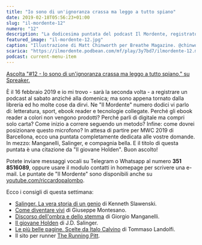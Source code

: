 ```yaml
---
title: "Io sono di un'ignoranza crassa ma leggo a tutto spiano"
date: 2019-02-18T05:56:23+01:00
slug: "il-mordente-12"
numero: "12"
description: "La dodicesima puntata del podcast Il Mordente, registrato e curato da Riccardo Palombo."
featured_image: "il-mordente-12.jpg"
caption: "Illustrazione di Matt Chinworth per Breathe Magazine. @chinworthillustration.com"
scarica: "https://ilmordente.podbean.com/mf/play/3y7bd7/ilmordente-12.mp3"
podcast: current-menu-item
---
```


<a class="spreaker-player" href="https://www.spreaker.com/episode/17071582" data-resource="episode_id=17071582" data-width="100%" data-height="200px" data-theme="light" data-playlist="false" data-playlist-continuous="false" data-autoplay="false" data-live-autoplay="false" data-chapters-image="true" data-episode-image-position="right" data-hide-logo="false" data-hide-likes="false" data-hide-comments="false" data-hide-sharing="false" data-hide-download="true" >Ascolta "#12 - Io sono di un&#39;ignoranza crassa ma leggo a tutto spiano." su Spreaker.</a>

È il 16 febbraio 2019 e io mi trovo - sarà la seconda volta - a registrare un podcast al sabato anziché alla domenica; ma sono appena tornato dalla libreria ed ho molte cose da dirvi. Ne "Il Mordente" numero dodici vi parlo di: letteratura, sport, ebook reader e tecnologie collegate. Perché gli ebook reader a colori non vengono prodotti? Perché parli di digitale ma compri solo carta? Come inizio a correre seguendo un metodo? Infine: come dovrei posizionare questo microfono? In attesa di partire per MWC 2019 di Barcellona, ecco una puntata completamente dedicata alle vostre domande. In mezzo: Manganelli, Salinger, e compagnia bella. E il titolo di questa puntata è una citazione da "Il giovane Holden". Buon ascolto!

Potete inviare messaggi vocali su Telegram o Whatsapp al numero **351 8516089**, oppure usare il modulo contatti in homepage per scrivere una e-mail. Le puntate de "Il Mordente" sono disponibili anche su <a class="text-info" title="Canale Youtube Riccardo Palombo" href="https://www.youtube.com/riccardopalombo">youtube.com/riccardopalombo</a>.

Ecco i consigli di questa settimana:
<ul>
<li><a class="text-info" href="https://amzn.to/2IkwpAU" target="_blank" rel="nofollow" title="Vedi il libro Salinger, la vera storia di un genio">Salinger. La vera storia di un genio</a> di Kenneth Slawenski.</li>
<li><a class="text-info" href="https://amzn.to/2SGoQt8" target="_blank" rel="nofollow" title="Vedi il libro Come diventare vivi">Come diventare vivi</a> di Giuseppe Montesano.</li>
<li><a class="text-info" href="https://amzn.to/2Saxfj8" target="_blank" rel="nofollow" title="Vedi il libro Discorso dell'ombra e dello stemma">Discorso dell'ombra e dello stemma</a> di Giorgio Manganelli.</li>
<li><a class="text-info" href="https://amzn.to/2EgfnzF" target="_blank" rel="nofollow" title="Vedi il libro Il Giovane Holden">Il giovane Holden</a> di J.D. Salinger.</li>
<li><a class="text-info" href="https://amzn.to/2EfXIYM" target="_blank" rel="nofollow" title="Vedi il libro Le più belle pagine. Scelte da Italo Calvino">Le più belle pagine. Scelte da Italo Calvino</a> di Tommaso Landolfi.</li>
<li>Il sito per runner <a class="text-info" href="http://therunningpitt.com/" target="_blank" title="Vedi il sito The Running Pitt">The Running Pitt</a>.</li>
</ul>
